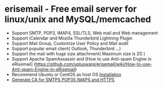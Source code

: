 # erisemail - Free email server for linux/unix and MySQL/memcached
* Support SMTP, POP3, IMAP4, SSL/TLS, Web mail and Web management
* Support iCalendar and Mozilla Thunderbird Lightning Plugin
* Support Mail Group, Customize User Policy and Mail audit
* Support popular email client( Outlook, Thunderbird ...)
* Support the mail with huge size attachment( Maximum size is 2G )
* Support Apache SpamAssassin and [How to use Anti-spam Engine in eRisemail] (https://github.com/uplusware/erisemail/wiki/How-to-use-Anti-spam-Engine-in-eRisemail)
* Recommend Ubuntu or CentOS as host OS [Installation](https://github.com/uplusware/erisemail/wiki/Installation)
* [Generate CA for SMTPS POP3S IMAPS and HTTPS](https://github.com/uplusware/erisemail/wiki/Generate-CA-for-SMTPS-POP3S-IMAPS-HTTPS)

